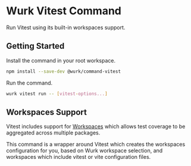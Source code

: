 # Wurk Vitest Command

Run Vitest using its built-in workspaces support.

## Getting Started

Install the command in your root workspace.

```sh
npm install --save-dev @wurk/command-vitest
```

Run the command.

```sh
wurk vitest run -- [vitest-options...]
```

## Workspaces Support

Vitest includes support for [Workspaces](https://vitest.dev/guide/#workspaces-support) which allows test coverage to be aggregated across multiple packages.

This command is a wrapper around Vitest which creates the workspaces configuration for you, based on Wurk workspace selection, and workspaces which include vitest or vite configuration files.
